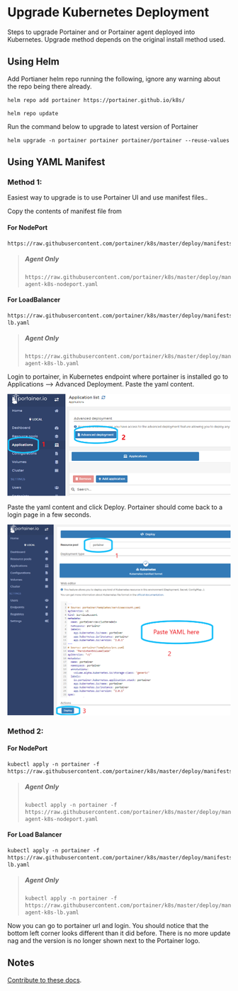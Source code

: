 # Upgrade Kubernetes Deployment

Steps to upgrade Portainer and or Portainer agent deployed into Kubernetes. Upgrade method depends on the original install method used.

## Using Helm
Add Portianer helm repo running the following, ignore any warning about the repo being there already.
```shell
helm repo add portainer https://portainer.github.io/k8s/
```
```shell
helm repo update
```

Run the command below to upgrade to latest version of Portainer
```shell
helm upgrade -n portainer portainer portainer/portainer --reuse-values
```

## Using YAML Manifest

### Method 1:
Easiest way to upgrade is to use Portainer UI and use manifest files..

Copy the contents of manifest file from

#### For NodePort

```shell
https://raw.githubusercontent.com/portainer/k8s/master/deploy/manifests/portainer/portainer.yaml
```

> ##### Agent Only
>     https://raw.githubusercontent.com/portainer/k8s/master/deploy/manifests/agent/portainer-agent-k8s-nodeport.yaml

#### For LoadBalancer
```shell
https://raw.githubusercontent.com/portainer/k8s/master/deploy/manifests/portainer/portainer-lb.yaml
```

> ##### Agent Only
>     https://raw.githubusercontent.com/portainer/k8s/master/deploy/manifests/agent/portainer-agent-k8s-lb.yaml

Login to portainer, in Kubernetes endpoint where portainer is installed go to Applications --> Advanced Deployment. Paste the yaml content.

![alt Manifest Deployment](assets/k8s-manifest-nodeport.png "Manifest Deployment")


Paste the yaml content and click Deploy.
Portainer should come back to a login page in a few seconds.


![alt Manifest Deployment](assets/k8s-manifest-deploy.png "Manifest Deployment")

### Method 2:

#### For NodePort
```shell
kubectl apply -n portainer -f https://raw.githubusercontent.com/portainer/k8s/master/deploy/manifests/portainer/portainer.yaml
```
> ##### Agent Only
>     kubectl apply -n portainer -f https://raw.githubusercontent.com/portainer/k8s/master/deploy/manifests/agent/portainer-agent-k8s-nodeport.yaml


#### For Load Balancer

```shell
kubectl apply -n portainer -f https://raw.githubusercontent.com/portainer/k8s/master/deploy/manifests/portainer/portainer-lb.yaml
```

> ##### Agent Only
>     kubectl apply -n portainer -f https://raw.githubusercontent.com/portainer/k8s/master/deploy/manifests/agent/portainer-agent-k8s-lb.yaml

Now you can go to portainer url and login. You should notice that the bottom left corner looks different than it did before. There is no more update nag and the version is no longer shown next to the Portainer logo.

## Notes
[Contribute to these docs](https://github.com/portainer/portainer-docs/blob/master/contributing.md).
